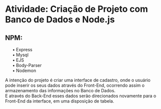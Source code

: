 <h1>Atividade: Criação de Projeto com Banco de Dados e Node.js</h1>

<h2>NPM:</h2>
<ul>
    • Express<br>
    • Mysql<br>
    • EJS<br>
    • Body-Parser<br>
    • Nodemon<br>
</ul>

<p>A intenção do projeto é criar uma interface de cadastro, onde o usuário pode inserir os seus dados através do Front-End, ocorrendo assim o armazenamento das informações no Banco de Dados.<br>E através do Back-End esses dados serão direcionados novamente para o Front-End da interface, em uma disposição de tabela.</p>